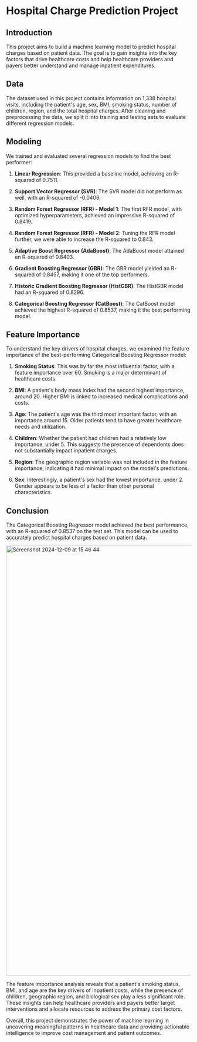 # Hospital Charge Prediction Project

## Introduction
This project aims to build a machine learning model to predict hospital charges based on patient data. The goal is to gain insights into the key factors that drive healthcare costs and help healthcare providers and payers better understand and manage inpatient expenditures.

## Data
The dataset used in this project contains information on 1,338 hospital visits, including the patient's age, sex, BMI, smoking status, number of children, region, and the total hospital charges. After cleaning and preprocessing the data, we split it into training and testing sets to evaluate different regression models.

## Modeling
We trained and evaluated several regression models to find the best performer:

1. **Linear Regression**: This provided a baseline model, achieving an R-squared of 0.7511.

2. **Support Vector Regressor (SVR)**: The SVR model did not perform as well, with an R-squared of -0.0406.

3. **Random Forest Regressor (RFR) - Model 1**: The first RFR model, with optimized hyperparameters, achieved an impressive R-squared of 0.8419.

4. **Random Forest Regressor (RFR) - Model 2**: Tuning the RFR model further, we were able to increase the R-squared to 0.843.

5. **Adaptive Boost Regressor (AdaBoost)**: The AdaBoost model attained an R-squared of 0.8403.

6. **Gradient Boosting Regressor (GBR)**: The GBR model yielded an R-squared of 0.8457, making it one of the top performers.

7. **Historic Gradient Boosting Regressor (HistGBR)**: The HistGBR model had an R-squared of 0.8296.

8. **Categorical Boosting Regressor (CatBoost)**: The CatBoost model achieved the highest R-squared of 0.8537, making it the best performing model.

## Feature Importance
To understand the key drivers of hospital charges, we examined the feature importance of the best-performing Categorical Boosting Regressor model:

1. **Smoking Status**: This was by far the most influential factor, with a feature importance over 60. Smoking is a major determinant of healthcare costs.

2. **BMI**: A patient's body mass index had the second highest importance, around 20. Higher BMI is linked to increased medical complications and costs.

3. **Age**: The patient's age was the third most important factor, with an importance around 15. Older patients tend to have greater healthcare needs and utilization.

4. **Children**: Whether the patient had children had a relatively low importance, under 5. This suggests the presence of dependents does not substantially impact inpatient charges.

5. **Region**: The geographic region variable was not included in the feature importance, indicating it had minimal impact on the model's predictions.

6. **Sex**: Interestingly, a patient's sex had the lowest importance, under 2. Gender appears to be less of a factor than other personal characteristics.

## Conclusion
The Categorical Boosting Regressor model achieved the best performance, with an R-squared of 0.8537 on the test set. This model can be used to accurately predict hospital charges based on patient data.

<img width="1168" alt="Screenshot 2024-12-09 at 15 46 44" src="https://github.com/user-attachments/assets/204fb7e6-10af-4be8-9f09-72497ebb7c2e">

The feature importance analysis reveals that a patient's smoking status, BMI, and age are the key drivers of inpatient costs, while the presence of children, geographic region, and biological sex play a less significant role. These insights can help healthcare providers and payers better target interventions and allocate resources to address the primary cost factors.

Overall, this project demonstrates the power of machine learning in uncovering meaningful patterns in healthcare data and providing actionable intelligence to improve cost management and patient outcomes.
